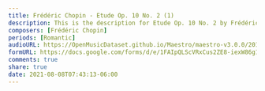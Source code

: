 ```yaml
---
title: Frédéric Chopin - Etude Op. 10 No. 2 (1)
description: This is the description for Etude Op. 10 No. 2 by Frédéric Chopin
composers: [Frédéric Chopin]
periods: [Romantic]
audioURL: https://OpenMusicDataset.github.io/Maestro/maestro-v3.0.0/2015/MIDI-Unprocessed_R1_D2-13-20_mid--AUDIO-from_mp3_15_R1_2015_wav--2.midi
formURL: https://docs.google.com/forms/d/e/1FAIpQLScVRxCus2ZE8-iexW86g1hmda2-s4QnyMKbF_8_PiBREms1VA/viewform
comments: true
share: true
date: 2021-08-08T07:43:13-06:00
---
```

